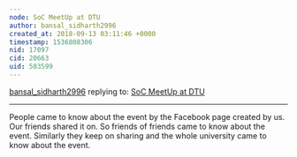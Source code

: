 ```yaml
---
node: SoC MeetUp at DTU
author: bansal_sidharth2996
created_at: 2018-09-13 03:11:46 +0000
timestamp: 1536808306
nid: 17097
cid: 20663
uid: 503599
---
```




[bansal_sidharth2996](../profile/bansal_sidharth2996) replying to: [SoC MeetUp at DTU](../notes/bansal_sidharth2996/09-12-2018/soc-meetup-at-dtu)

----
People came to know about the event by the Facebook page created by us. Our friends shared it on. So friends of friends came to know about the event. Similarly they keep on sharing and the whole university came to know about the event.